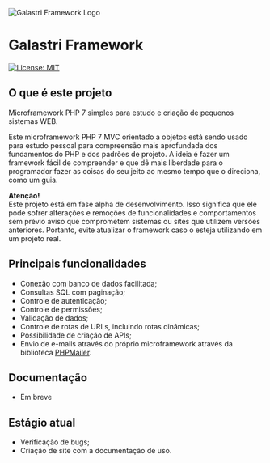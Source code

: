 ![Galastri Framework Logo](https://user-images.githubusercontent.com/49572917/111221229-f96bcb80-85b8-11eb-83db-db11fb78be37.png)


# Galastri Framework
[![License: MIT](https://img.shields.io/badge/License-MIT-yellow.svg)](https://opensource.org/licenses/MIT)

## O que é este projeto
Microframework PHP 7 simples para estudo e criação de pequenos sistemas WEB.

Este microframework PHP 7 MVC orientado a objetos está sendo usado para estudo pessoal para compreensão mais aprofundada dos fundamentos do PHP e dos padrões de projeto. A ideia é fazer um framework fácil de compreender e que dê mais liberdade para o programador fazer as coisas do seu jeito ao mesmo tempo que o direciona, como um guia.

**Atenção!**<br>
Este projeto está em fase alpha de desenvolvimento. Isso significa que ele pode sofrer alterações e remoções de funcionalidades e comportamentos sem prévio aviso que comprometem sistemas ou sites que utilizem versões anteriores. Portanto, evite atualizar o framework caso o esteja utilizando em um projeto real.

## Principais funcionalidades
- Conexão com banco de dados facilitada;
- Consultas SQL com paginação;
- Controle de autenticação;
- Controle de permissões;
- Validação de dados;
- Controle de rotas de URLs, incluindo rotas dinâmicas;
- Possibilidade de criação de APIs;
- Envio de e-mails através do próprio microframework através da biblioteca <a href="https://github.com/PHPMailer/PHPMailer">PHPMailer</a>.

## Documentação
- Em breve

## Estágio atual
- Verificação de bugs;
- Criação de site com a documentação de uso.
 <Br>
